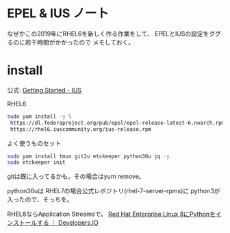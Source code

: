 # EPEL & IUS ノート

なぜかこの2019年にRHEL6を新しく作る作業をして、
EPELとIUSの設定をググるのに若干時間がかかったので
メモしておく。

# install

公式:
[Getting Started - IUS](https://ius.io/GettingStarted/)

RHEL6

``` bash
sudo yum install -y \
 https://dl.fedoraproject.org/pub/epel/epel-release-latest-6.noarch.rpm \
 https://rhel6.iuscommunity.org/ius-release.rpm
```

よく使うものセット

``` bash
sudo yum install tmux git2u etckeeper python36u jq -y
sudo etckeeper init
```

gitは既に入ってるかも。その場合はyum remove。

python36uは
RHEL7の場合公式レポジトリ(rhel-7-server-rpms)に
python3が入ったので、そっちを。

RHEL8ならApplication Streamsで。
[Red Hat Enterprise Linux 8にPythonをインストールする ｜ Developers.IO](https://dev.classmethod.jp/cloud/aws/in-search-of-lost-python-at-rhel-8/)
